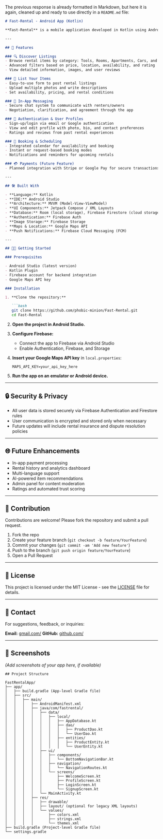 The previous response is already formatted in Markdown, but here it is again, cleaned up and ready to use directly in a `README.md` file:

````markdown
# Fast-Rental - Android App (Kotlin)

**Fast-Rental** is a mobile application developed in Kotlin using Android Studio. It serves as a marketplace that connects owners of rentable assets—such as tools, rooms, apartments, vehicles, and more—with people seeking to rent them. The platform provides a streamlined and secure experience for both parties, enabling effortless discovery, communication, and transaction of rental agreements.

---

## 📱 Features

### 🔍 Discover Listings
- Browse rental items by category: Tools, Rooms, Apartments, Cars, and Others
- Advanced filters based on price, location, availability, and rating
- View detailed information, images, and user reviews

### 🧾 List Your Items
- Easy-to-use form to post rental listings
- Upload multiple photos and write descriptions
- Set availability, pricing, and rental conditions

### 💬 In-App Messaging
- Secure chat system to communicate with renters/owners
- Negotiation, clarification, and agreement through the app

### 🔐 Authentication & User Profiles
- Sign-up/login via email or Google authentication
- View and edit profile with photo, bio, and contact preferences
- Ratings and reviews from past rental experiences

### 📅 Booking & Scheduling
- Integrated calendar for availability and booking
- Instant or request-based booking modes
- Notifications and reminders for upcoming rentals

### 💳 Payments (Future Feature)
- Planned integration with Stripe or Google Pay for secure transactions

---

## 🛠️ Built With

- **Language:** Kotlin  
- **IDE:** Android Studio  
- **Architecture:** MVVM (Model-View-ViewModel)  
- **UI Components:** Jetpack Compose / XML Layouts  
- **Database:** Room (local storage), Firebase Firestore (cloud storage)  
- **Authentication:** Firebase Auth  
- **Image Storage:** Firebase Storage  
- **Maps & Location:** Google Maps API  
- **Push Notifications:** Firebase Cloud Messaging (FCM)

---

## 🧑‍💻 Getting Started

### Prerequisites

- Android Studio (latest version)
- Kotlin Plugin
- Firebase account for backend integration
- Google Maps API key

### Installation

1. **Clone the repository:**

   ```bash
   git clone https://github.com/phobic-minion/Fast-Rental.git
   cd Fast-Rental
````

2. **Open the project in Android Studio.**

3. **Configure Firebase:**

    * Connect the app to Firebase via Android Studio
    * Enable Authentication, Firebase, and Storage

4. **Insert your Google Maps API key** in `local.properties`:

   ```
   MAPS_API_KEY=your_api_key_here
   ```

5. **Run the app on an emulator or Android device.**

---

## 🔒 Security & Privacy

* All user data is stored securely via Firebase Authentication and Firestore rules
* User communication is encrypted and stored only when necessary
* Future updates will include rental insurance and dispute resolution policies

---

## 🌐 Future Enhancements

* In-app payment processing
* Rental history and analytics dashboard
* Multi-language support
* AI-powered item recommendations
* Admin panel for content moderation
* Ratings and automated trust scoring

---

## 🤝 Contribution

Contributions are welcome! Please fork the repository and submit a pull request.

1. Fork the repo
2. Create your feature branch (`git checkout -b feature/YourFeature`)
3. Commit your changes (`git commit -am 'Add new feature'`)
4. Push to the branch (`git push origin feature/YourFeature`)
5. Open a Pull Request

---

## 📄 License

This project is licensed under the MIT License - see the [LICENSE](https://opensource.org/license/mit) file for details.

---

## 📧 Contact

For suggestions, feedback, or inquiries:

**Email:** [gmail.com/]()
**GitHub:** [github.com/](https://github.com/phobic-minion)

---

## 📸 Screenshots

*(Add screenshots of your app here, if available)*

```
## Project Structure

FastRentalApp/
├── app/
│   ├── build.gradle (App-level Gradle file)
│   ├── src/
│   │   ├── main/
│   │   │   ├── AndroidManifest.xml
│   │   │   ├── java/com/fastrental/
│   │   │   │   ├── data/
│   │   │   │   │   ├── local/
│   │   │   │   │   │   ├── AppDatabase.kt
│   │   │   │   │   │   ├── dao/
│   │   │   │   │   │   │   ├── ProductDao.kt
│   │   │   │   │   │   │   └── UserDao.kt
│   │   │   │   │   │   ├── entities/
│   │   │   │   │   │   │   ├── ProductEntity.kt
│   │   │   │   │   │   │   └── UserEntity.kt
│   │   │   │   ├── ui/
│   │   │   │   │   ├── components/
│   │   │   │   │   │   └── BottomNavigationBar.kt
│   │   │   │   │   ├── navigation/
│   │   │   │   │   │   └── NavigationRoutes.kt
│   │   │   │   │   └── screens/
│   │   │   │   │       ├── WelcomeScreen.kt
│   │   │   │   │       ├── ProfileScreen.kt
│   │   │   │   │       ├── LoginScreen.kt
│   │   │   │   │       └── SignupScreen.kt
│   │   │   │   └── MainActivity.kt
│   │   │   ├── res/
│   │   │   │   ├── drawable/
│   │   │   │   ├── layout/ (optional for legacy XML layouts)
│   │   │   │   └── values/
│   │   │   │       ├── colors.xml
│   │   │   │       ├── strings.xml
│   │   │   │       └── themes.xml
├── build.gradle (Project-level Gradle file)
└── settings.gradle

```
